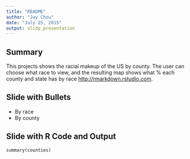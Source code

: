 ```yaml
---
title: "README"
author: "Jay Chou"
date: "July 25, 2015"
output: slidy_presentation
---
```


## Summary

This projects shows the racial makeup of the US by county. The user can choose what race to view, and the resulting map shows what % each county and state has by race <http://rmarkdown.rstudio.com>.


## Slide with Bullets

- By race
- By county

## Slide with R Code and Output

```{r}
summary(counties)
```



